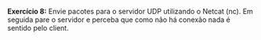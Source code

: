 **Exercício 8:** Envie pacotes para o servidor UDP utilizando o Netcat (nc). Em seguida pare o servidor e perceba que como não há conexão nada é sentido pelo client.
